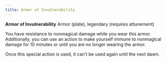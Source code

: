 ```yaml
---
title: Armor of Invulnerability
---
```


**Armor of Invulnerability**
Armor (plate), legendary (requires attunement)

You have resistance to nonmagical damage while you wear this armor. Additionally, you can use an action to make yourself immune to nonmagical damage for 10 minutes or until you are no longer wearing the armor.

Once this special action is used, it can't be used again until the next dawn.